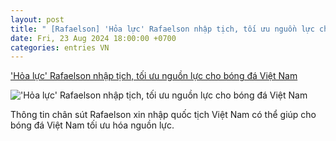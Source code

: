 ```yaml
---
layout: post
title: " [Rafaelson] 'Hỏa lực' Rafaelson nhập tịch, tối ưu nguồn lực cho bóng đá Việt Nam"
date: Fri, 23 Aug 2024 18:00:00 +0700
categories: entries VN
---
```

['Hỏa lực' Rafaelson nhập tịch, tối ưu nguồn lực cho bóng đá Việt Nam](https://bongdaplus.vn/v-league/hoa-luc-rafaelson-nhap-tich-toi-uu-nguon-luc-cho-bong-da-viet-nam-4415512408.html)

!['Hỏa lực' Rafaelson nhập tịch, tối ưu nguồn lực cho bóng đá Việt Nam](https://cdn.bongdaplus.vn/Assets/Media/2024/08/24/36/Rafaelson.jpg)

Thông tin chân sút Rafaelson xin nhập quốc tịch Việt Nam có thể giúp cho bóng đá Việt Nam tối ưu hóa nguồn lực.

